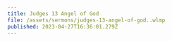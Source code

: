 ```yaml
---
title: Judges 13 Angel of God
file: /assets/sermons/judges-13-angel-of-god..wlmp
published: 2023-04-27T16:36:01.279Z
---
```

